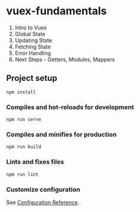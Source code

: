 # vuex-fundamentals

1. Intro to Vuex
2. Global State
3. Updating State
4. Fetching State
5. Error Handling
6. Next Steps - Getters, Modules, Mappers

## Project setup

```
npm install
```

### Compiles and hot-reloads for development

```
npm run serve
```

### Compiles and minifies for production

```
npm run build
```

### Lints and fixes files

```
npm run lint
```

### Customize configuration

See [Configuration Reference](https://cli.vuejs.org/config/).
